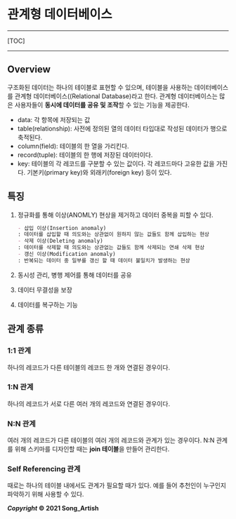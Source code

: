 # 관계형 데이터베이스

---

[TOC]

---



## Overview

구조화된 데이터는 하나의 테이블로 표현할 수 있으며, 테이블을 사용하는 데이터베이스를 관계형 데이터베이스((Relational Database)라고 한다. 관계형 데이터베이스는 많은 사용자들이 **동시에 데이터를 공유 및 조작**할 수 있는 기능을 제공한다.

- data: 각 항목에 저장되는 값
- table(relationship): 사전에 정의된 열의 데이터 타입대로 작성된 데이터가 행으로 축적된다.
- column(field): 테이블의 한 열을 가리킨다.
- record(tuple): 테이블의 한 행에 저장된 데이터이다.
- key: 테이블의 각 레코드를 구분할 수 있는 값이다. 각 레코드마다 고유한 값을 가진다. 기본키(primary key)와 외래키(foreign key) 등이 있다.



## 특징

1. 정규화를 통해 이상(ANOMLY) 현상을 제거하고 데이터 중복을 피할 수 있다.

   ```markdown
   - 삽입 이상(Insertion anomaly)
   : 데이터를 삽입할 때 의도와는 상관없이 원하지 않는 값들도 함께 삽입하는 현상
   - 삭제 이상(Deleting anomaly)
   : 데이터를 삭제할 때 의도와는 상관없는 값들도 함께 삭제되는 연쇄 삭제 현상
   - 갱신 이상(Modification anomaly)
   : 반복되는 데이터 중 일부를 갱신 할 때 데이터 불일치가 발생하는 현상
   ```

2. 동시성 관리, 병행 제어를 통해 데이터를 공유

3. 데이터 무결성을 보장

4. 데이터를 복구하는 기능



## 관계 종류

### 1:1 관계

하나의 레코드가 다른 테이블의 레코드 한 개와 연결된 경우이다.

### 1:N 관계

하나의 레코드가 서로 다른 여러 개의 레코드와 연결된 경우이다.

### N:N 관계

여러 개의 레코드가 다른 테이블의 여러 개의 레코드와 관계가 있는 경우이다. N:N 관계를 위해 스키마를 디자인할 때는 **join 테이블**을 만들어 관리한다.

### Self Referencing 관계

때로는 하나의 테이블 내에서도 관계가 필요할 때가 있다. 예를 들어 추천인이 누구인지 파악하기 위해 사용할 수 있다.



***Copyright* © 2021 Song_Artish**